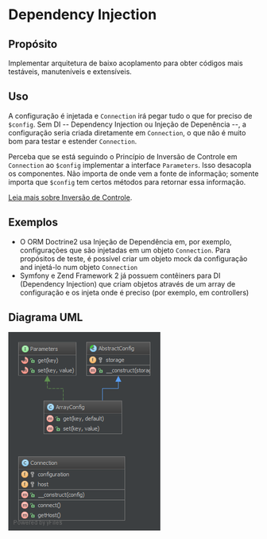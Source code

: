 # Dependency Injection

## Propósito

Implementar arquitetura de baixo acoplamento para obter códigos mais testáveis, 
manuteníveis e extensíveis.

## Uso

A configuração é injetada e `Connection` irá pegar tudo o que for preciso de 
`$config`. Sem DI -- Dependency Injection ou Injeção de Depenência --, a 
configuração seria criada diretamente em `Connection`, o que não é muito bom para 
testar e estender `Connection`.

Perceba que se está seguindo o Princípio de Inversão de Controle em `Connection` 
ao `$config` implementar a interface `Parameters`. Isso desacopla os componentes. 
Não importa de onde vem a fonte de informação; somente importa que `$config` tem 
certos métodos para retornar essa informação.

[Leia mais sobre Inversão de Controle](http://pt.wikipedia.org/wiki/Invers%C3%A3o_de_controle).

## Exemplos

* O ORM Doctrine2 usa Injeção de Dependência em, por exemplo, configurações que 
são injetadas em um objeto `Connection`. Para propósitos de teste, é possível criar 
um objeto mock da configuração and injetá-lo num objeto `Connection`
* Symfony e Zend Framework 2 já possuem contêiners para DI (Dependency Injection) 
que criam objetos através de um array de configuração e os injeta onde é preciso 
(por exemplo, em controllers)

## Diagrama UML

![Alt DependencyInjection UML Diagram](uml/diagrama.png)
